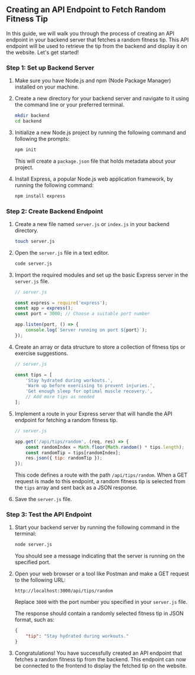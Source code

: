 ##  Creating an API Endpoint to Fetch Random Fitness Tip

In this guide, we will walk you through the process of creating an API endpoint in your backend server that fetches a random fitness tip. This API endpoint will be used to retrieve the tip from the backend and display it on the website. Let's get started!

### Step 1: Set up Backend Server

1. Make sure you have Node.js and npm (Node Package Manager) installed on your machine.

2. Create a new directory for your backend server and navigate to it using the command line or your preferred terminal.

   ```bash
   mkdir backend
   cd backend
   ```

3. Initialize a new Node.js project by running the following command and following the prompts:

   ```bash
   npm init
   ```

   This will create a `package.json` file that holds metadata about your project.

4. Install Express, a popular Node.js web application framework, by running the following command:

   ```bash
   npm install express
   ```

### Step 2: Create Backend Endpoint

1. Create a new file named `server.js` or `index.js` in your backend directory.

   ```bash
   touch server.js
   ```

2. Open the `server.js` file in a text editor.

   ```bash
   code server.js
   ```

3. Import the required modules and set up the basic Express server in the `server.js` file.

   ```javascript
   // server.js

   const express = require('express');
   const app = express();
   const port = 3000; // Choose a suitable port number

   app.listen(port, () => {
       console.log(`Server running on port ${port}`);
   });
   ```

4. Create an array or data structure to store a collection of fitness tips or exercise suggestions.

   ```javascript
   // server.js

   const tips = [
       'Stay hydrated during workouts.',
       'Warm up before exercising to prevent injuries.',
       'Get enough sleep for optimal muscle recovery.',
       // Add more tips as needed
   ];
   ```

5. Implement a route in your Express server that will handle the API endpoint for fetching a random fitness tip.

   ```javascript
   // server.js

   app.get('/api/tips/random', (req, res) => {
       const randomIndex = Math.floor(Math.random() * tips.length);
       const randomTip = tips[randomIndex];
       res.json({ tip: randomTip });
   });
   ```

   This code defines a route with the path `/api/tips/random`. When a GET request is made to this endpoint, a random fitness tip is selected from the `tips` array and sent back as a JSON response.

6. Save the `server.js` file.

### Step 3: Test the API Endpoint

1. Start your backend server by running the following command in the terminal:

   ```bash
   node server.js
   ```

   You should see a message indicating that the server is running on the specified port.

2. Open your web browser or a tool like Postman and make a GET request to the following URL:

   ```
   http://localhost:3000/api/tips/random
   ```

   Replace `3000` with the port number you specified in your `server.js` file.

   The response should contain a randomly selected fitness tip in JSON format, such as:

   ```json
   {
       "tip": "Stay hydrated during workouts."
   }
   ```

3. Congratulations! You have successfully created an API endpoint that fetches a random fitness tip from the backend. This endpoint can now be connected to the frontend to display the fetched tip on the website.

